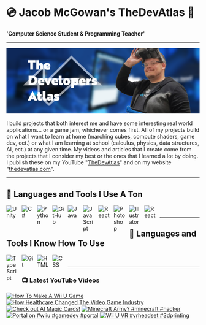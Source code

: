 # 💿 Jacob McGowan's TheDevAtlas 💽

**'Computer Science Student & Programming Teacher'**

---

!["Banner"](/photos/banner.png)

I build projects that both interest me and have some interesting real world applications... or a game jam, whichever comes first. All of my projects build on what I want to learn at home (marching cubes, compute shaders, game dev, ect.) or what I am learning at school (calculus, physics, data structures, AI, ect.) at any given time. My videos and articles that I create come from the projects that I consider my best or the ones that I learned a lot by doing. I publish these on my YouTube "[TheDevAtlas](https://www.youtube.com/@thedevatlas)" and on my website "[thedevatlas.com](https://www.thedevatlas.com/)".

---

## 💾 Languages and Tools I Use A Ton

<img align="left" alt="Unity" width="30px" style="padding-right:10px;" src="https://cdn.jsdelivr.net/gh/devicons/devicon@latest/icons/unity/unity-original.svg" />
<img align="left" alt="C#" width="30px" style="padding-right:10px;" src="https://cdn.jsdelivr.net/gh/devicons/devicon@latest/icons/csharp/csharp-original.svg" />
<img align="left" alt="Python" width="30px" style="padding-right:10px;" src="https://cdn.jsdelivr.net/gh/devicons/devicon@latest/icons/python/python-original.svg" />
<img align="left" alt="GitHub" width="30px" style="padding-right:10px;" src="https://cdn.jsdelivr.net/gh/devicons/devicon/icons/github/github-original.svg" />
<img align="left" alt="Java" width="30px" style="padding-right:10px;" src="https://cdn.jsdelivr.net/gh/devicons/devicon/icons/java/java-original.svg"/>
<img align="left" alt="JavaScript" width="30px" style="padding-right:10px;" src="https://cdn.jsdelivr.net/gh/devicons/devicon/icons/javascript/javascript-plain.svg" />
<img align="left" alt="React" width="30px" style="padding-right:10px;" src="https://cdn.jsdelivr.net/gh/devicons/devicon/icons/react/react-original.svg" />
<img align="left" alt="Photoshop" width="30px" style="padding-right:10px;" src="https://cdn.jsdelivr.net/gh/devicons/devicon@latest/icons/photoshop/photoshop-original.svg" />
<img align="left" alt="Illustrator" width="30px" style="padding-right:10px;" src="https://cdn.jsdelivr.net/gh/devicons/devicon@latest/icons/illustrator/illustrator-plain.svg" />
<img align="left" alt="React" width="30px" style="padding-right:10px;" src="https://cdn.jsdelivr.net/gh/devicons/devicon@latest/icons/premierepro/premierepro-original.svg" />

<br />

---

## 🧠 Languages and Tools I Know How To Use

<img align="left" alt="TypeScript" width="30px" style="padding-right:10px;" src="https://cdn.jsdelivr.net/gh/devicons/devicon/icons/typescript/typescript-plain.svg" />
<img align="left" alt="Git" width="30px" style="padding-right:10px;" src="https://cdn.jsdelivr.net/gh/devicons/devicon/icons/git/git-original.svg" />
<img align="left" alt="HTML" width="30px" style="padding-right:10px;" src="https://cdn.jsdelivr.net/gh/devicons/devicon/icons/html5/html5-plain.svg" />
<img align="left" alt="CSS" width="30px" style="padding-right:10px;" src="https://cdn.jsdelivr.net/gh/devicons/devicon/icons/css3/css3-plain.svg" />

<br />

---

### 📺 Latest YouTube Videos

<!-- BEGIN YOUTUBE-CARDS -->
[![How To Make A Wii U Game](https://ytcards.demolab.com/?id=_pC9j1yde9c&title=How+To+Make+A+Wii+U+Game&lang=en&timestamp=1720636862&background_color=%230d1117&title_color=%23ffffff&stats_color=%23dedede&max_title_lines=1&width=250&border_radius=5 "How To Make A Wii U Game")](https://www.youtube.com/watch?v=_pC9j1yde9c)
[![How Healthcare Changed The Video Game Industry](https://ytcards.demolab.com/?id=Cpu0KtIXcOw&title=How+Healthcare+Changed+The+Video+Game+Industry&lang=en&timestamp=1719196043&background_color=%230d1117&title_color=%23ffffff&stats_color=%23dedede&max_title_lines=1&width=250&border_radius=5 "How Healthcare Changed The Video Game Industry")](https://www.youtube.com/watch?v=Cpu0KtIXcOw)
[![Check out AI Magic Cards!](https://ytcards.demolab.com/?id=rjuKQCVJczE&title=Check+out+AI+Magic+Cards%21&lang=en&timestamp=1718143286&background_color=%230d1117&title_color=%23ffffff&stats_color=%23dedede&max_title_lines=1&width=250&border_radius=5 "Check out AI Magic Cards!")](https://www.youtube.com/watch?v=rjuKQCVJczE)
[![Minecraft Army? #minecraft #hacker](https://ytcards.demolab.com/?id=U3_oHy0r1ig&title=Minecraft+Army%3F+%23minecraft+%23hacker&lang=en&timestamp=1718078417&background_color=%230d1117&title_color=%23ffffff&stats_color=%23dedede&max_title_lines=1&width=250&border_radius=5 "Minecraft Army? #minecraft #hacker")](https://www.youtube.com/watch?v=U3_oHy0r1ig)
[![Portal on #wiiu #gamedev #portal](https://ytcards.demolab.com/?id=mzKpdxDhc5M&title=Portal+on+%23wiiu+%23gamedev+%23portal&lang=en&timestamp=1717905624&background_color=%230d1117&title_color=%23ffffff&stats_color=%23dedede&max_title_lines=1&width=250&border_radius=5 "Portal on #wiiu #gamedev #portal")](https://www.youtube.com/watch?v=mzKpdxDhc5M)
[![Wii U VR #vrheadset #3dprinting](https://ytcards.demolab.com/?id=UIamEh61TjQ&title=Wii+U+VR+%23vrheadset+%233dprinting&lang=en&timestamp=1717799778&background_color=%230d1117&title_color=%23ffffff&stats_color=%23dedede&max_title_lines=1&width=250&border_radius=5 "Wii U VR #vrheadset #3dprinting")](https://www.youtube.com/watch?v=UIamEh61TjQ)
<!-- END YOUTUBE-CARDS -->
#
